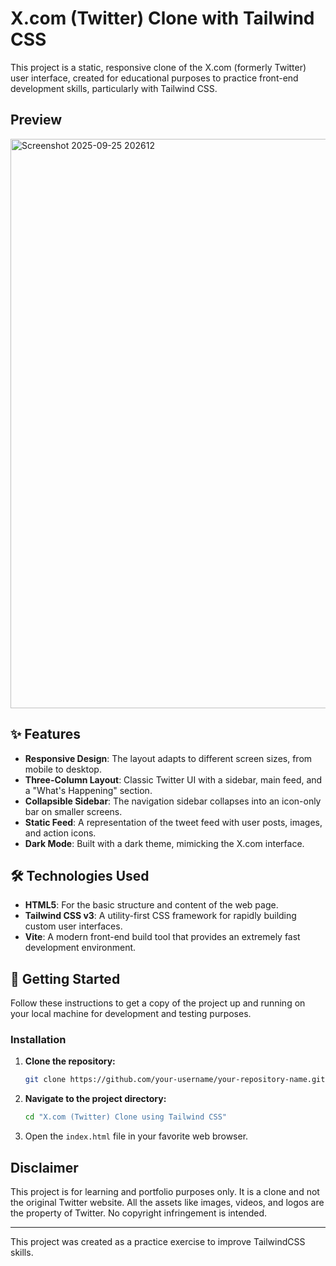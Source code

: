 # X.com (Twitter) Clone with Tailwind CSS

This project is a static, responsive clone of the X.com (formerly Twitter) user interface, created for educational purposes to practice front-end development skills, particularly with Tailwind CSS.

## Preview
<img width="1881" height="911" alt="Screenshot 2025-09-25 202612" src="https://github.com/user-attachments/assets/9c24313d-fc16-4d07-83b8-cebc06bf7a77" />

## ✨ Features

- **Responsive Design**: The layout adapts to different screen sizes, from mobile to desktop.
- **Three-Column Layout**: Classic Twitter UI with a sidebar, main feed, and a "What's Happening" section.
- **Collapsible Sidebar**: The navigation sidebar collapses into an icon-only bar on smaller screens.
- **Static Feed**: A representation of the tweet feed with user posts, images, and action icons.
- **Dark Mode**: Built with a dark theme, mimicking the X.com interface.

## 🛠️ Technologies Used

- **HTML5**: For the basic structure and content of the web page.
- **Tailwind CSS v3**: A utility-first CSS framework for rapidly building custom user interfaces.
- **Vite**: A modern front-end build tool that provides an extremely fast development environment.

## 🚀 Getting Started

Follow these instructions to get a copy of the project up and running on your local machine for development and testing purposes.

### Installation

1.  **Clone the repository:**
    ```bash
    git clone https://github.com/your-username/your-repository-name.git
    ```

2.  **Navigate to the project directory:**
    ```bash
    cd "X.com (Twitter) Clone using Tailwind CSS"
    ```

3.  Open the `index.html` file in your favorite web browser.

## Disclaimer

This project is for learning and portfolio purposes only. It is a clone and not the original Twitter website. All the assets like images, videos, and logos are the property of Twitter. No copyright infringement is intended.

---

This project was created as a practice exercise to improve TailwindCSS skills.
